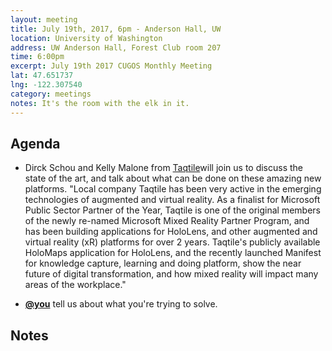 ```yaml
---
layout: meeting
title: July 19th, 2017, 6pm - Anderson Hall, UW
location: University of Washington
address: UW Anderson Hall, Forest Club room 207
time: 6:00pm
excerpt: July 19th 2017 CUGOS Monthly Meeting
lat: 47.651737
lng: -122.307540
category: meetings
notes: It's the room with the elk in it.
---
```



## Agenda

- Dirck Schou and Kelly Malone from [Taqtile](http://taqtile.com/)will join us to discuss the state of the art, and talk about what can be done on these amazing new platforms. 
"Local company Taqtile has been very active in the emerging technologies of augmented and virtual reality. As a finalist for Microsoft Public Sector Partner of the Year, Taqtile is one of the original members of the newly re-named Microsoft Mixed Reality Partner Program, and has been building applications for HoloLens, and other augmented and virtual reality (xR) platforms for over 2 years.  Taqtile's publicly available HoloMaps application for HoloLens, and the recently launched Manifest for knowledge capture, learning and doing platform, show the near future of digital transformation, and how mixed reality will impact many areas of the workplace."

- **[@you](http://cugos.org/people/)** tell us about what you're trying to solve.


## Notes
